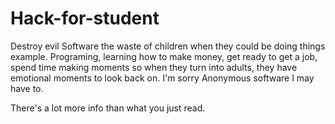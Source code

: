 # Hack-for-student
Destroy evil Software the waste of children when they could be doing things example.  Programing, learning how to make money, get ready to get a job, spend time making moments so when they turn into adults, they have emotional moments to look back on.  I'm sorry Anonymous software I may have to.

There's a lot more info than what you just read.
